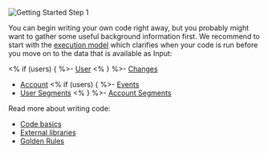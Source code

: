 ![Getting Started Step 1](./docs/gettingstarted01.png)

You can begin writing your own code right away, but you probably might want to gather some useful background information first. We recommend to start with the [execution model](#Execution-Model) which clarifies when your code is run before you move on to the data that is available as Input:

<% if (users) { %>- [User](#Input---User)
<% } %>- [Changes](#Input---Changes)
- [Account](#Input---Accounts)
<% if (users) { %>- [Events](#Input---Events)
- [User Segments](#Input---User-Segments)
<% } %>- [Account Segments](#Input---Account-Segments)

Read more about writing code:

- [Code basics](#Code-basics)
- [External libraries](#External-Libraries)
- [Golden Rules](#Golden-Rules)

